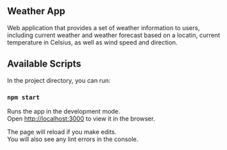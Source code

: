 ## Weather App

Web application that provides a set of weather information to users, including current weather and weather forecast based on a locatin, current temperature in Celsius, as well as wind speed and direction. 

## Available Scripts

In the project directory, you can run:

### `npm start`

Runs the app in the development mode.\
Open [http://localhost:3000](http://localhost:3000) to view it in the browser.

The page will reload if you make edits.\
You will also see any lint errors in the console.


